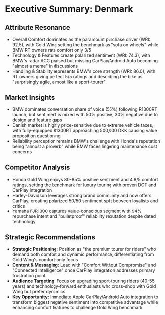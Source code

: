 # Executive Summary: Denmark

## Attribute Resonance
- Overall Comfort dominates as the paramount purchase driver (WRI: 92.5), with Gold Wing setting the benchmark as "sofa on wheels" while BMW RT owners rate comfort only 3/5
- Technology & Features create polarized sentiment (WRI: 74.3), with BMW's radar ACC praised but missing CarPlay/Android Auto becoming "almost a meme" in discussions
- Handling & Stability represents BMW's core strength (WRI: 86.0), with RT owners giving perfect 5/5 ratings and describing the bike as "surprisingly agile, almost like a sport-tourer"

## Market Insights
- BMW dominates conversation share of voice (55%) following R1300RT launch, but sentiment is mixed with 50% positive, 30% negative due to design and feature gaps
- Danish market is highly price-sensitive due to extreme vehicle taxes, with fully-equipped R1300RT approaching 500,000 DKK causing value proposition questioning
- Reliability perception remains BMW's challenge with Honda's reputation being "almost a proverb" while BMW faces lingering maintenance cost concerns

## Competitor Analysis
- Honda Gold Wing enjoys 80-85% positive sentiment and 4.8/5 comfort ratings, setting the benchmark for luxury touring with proven DCT and CarPlay integration
- Harley-Davidson leverages strong brand community and now offers CarPlay, creating polarized 50/50 sentiment split between loyalists and critics
- Yamaha FJR1300 captures value-conscious segment with 94% repurchase intent and "bulletproof" reliability reputation despite dated technology

## Strategic Recommendations
- **Strategic Positioning:** Position as "the premium tourer for riders" who demand both comfort and dynamic performance, differentiating from Gold Wing's comfort-only focus
- **Content & Messaging:** Lead with "Comfort Without Compromise" and "Connected Intelligence" once CarPlay integration addresses primary frustration point
- **Audience Targeting:** Focus on upgrading sport-touring riders (40-55 years) and technology-forward enthusiasts who cross-shop with Gold Wing but prefer dynamics
- **Key Opportunity:** Immediate Apple CarPlay/Android Auto integration to transform biggest negative sentiment into competitive advantage while enhancing comfort features to challenge Gold Wing benchmark